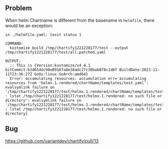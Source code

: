 ## Problem

When helm Chartname is different from the basename in `helmfile`,
there would be an exception:

```
in ./helmfile.yaml: [exit status 1

COMMAND:
  kustomize build /tmp/chartify1221228177/test --output /tmp/chartify1221228177/test/all.patched.yaml

OUTPUT:
  :: This is {Version:kustomize/v4.4.1 GitCommit:b2d65ddc98e09187a8e38adc27c30bab078c1dbf BuildDate:2021-11-11T23:36:27Z GoOs:linux GoArch:amd64}
  Error: accumulating resources: accumulation err='accumulating resources from 'helmx.1.rendered/chartName/templates/test.yaml': evalsymlink failure on '/tmp/chartify1221228177/test/helmx.1.rendered/chartName/templates/test.yaml' : lstat /tmp/chartify1221228177/test/helmx.1.rendered: no such file or directory': evalsymlink failure on '/tmp/chartify1221228177/test/helmx.1.rendered/chartName/templates/test.yaml' : lstat /tmp/chartify1221228177/test/helmx.1.rendered: no such file or directory]
```

## Bug

https://github.com/variantdev/chartify/pull/13

